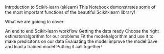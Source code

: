 Introduction to Scikit-learn (sklearn)
This Notebook demonstrates some of the most important functions of the beautiful Scikit-learn library!

What we are goiong to cover: 


An end to end Scikit-learn workflow
Getting the data ready
Choose the right estimator/algorithm for our problems
Fit the model/algorithm and use it to make predicitons on our data
Evaluating the model
improve the model
Save and load a trained model
Putting it aall together!
